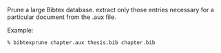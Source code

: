 Prune a large Bibtex database. extract only those entries necessary for
a particular document from the .aux file.

Example:

    % bibtexprune chapter.aux thesis.bib chapter.bib

